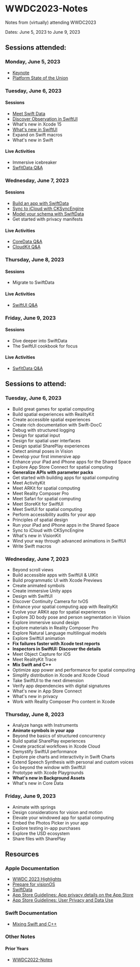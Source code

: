 # WWDC2023-Notes

Notes from (virtually) attending WWDC2023

Dates: June 5, 2023 to June 9, 2023

## Sessions attended:

### Monday, June 5, 2023

- [Keynote](keynote-2023.md)
- [Platform State of the Union](platform-state-of-the-union-2023.md)

### Tuesday, June 6, 2023

#### Sessions

- [Meet Swift Data](meet-swift-data.md)
- [Discover Observation in SwiftUI](discover-observation-swiftui.md)
- What's new in Xcode 15
- [What's new in SwiftUI](whats-new-swiftui.md)
- Expand on Swift macros
- What's new in Swift

#### Live Activities

- Immersive icebreaker
- [SwfitData Q&A](swiftdata-q-and-a.md)

### Wednesday, June 7, 2023

#### Sessions

- [Build an app with SwiftData](build-app-with-swift-data.md)
- [Sync to iCloud with CKSyncEngine](sync-icloud-cksyncengine.md)
- [Model your schema with SwiftData](model-schema-swiftdata.md)
- Get started with privacy manifests

#### Live Activities

- [CoreData Q&A](coredata-q-and-a.md)
- [CloudKit Q&A](cloudkit-q-and-a.md)

### Thursday, June 8, 2023

#### Sessions

- Migrate to SwiftData

#### Live Activities

- [SwiftUI Q&A](swiftui-q-and-a.md)

### Friday, June 9, 2023

#### Sessions

- Dive deeper into SwiftData
- The SwiftUI cookbook for focus

#### Live Activities

- [SwfitData Q&A](swiftdata-q-and-a.md)

## Sessions to attend:

### Tuesday, June 6, 2023

- Build great games for spatial computing
- Build spatial experiences with RealityKit
- Create accessible spatial experiences
- Create rich documentation with Swift-DocC
- Debug with structured logging
- Design for spatial input
- Design for spatial user interfaces
- Design spatial SharePlay experiences
- Detect animal poses in Vision
- Develop your first immersive app
- Enhance your iPad and iPhone apps for the Shared Space
- Explore App Store Connect for spatial computing
- **Generalize APIs with parameter packs**
- Get started with building apps for spatial computing
- Meet ActivityKit
- Meet ARKit for spatial computing
- Meet Reality Composer Pro
- Meet Safari for spatial computing
- Meet StoreKit for SwiftUI
- Meet SwitUI for spatial computing
- Perform accessibility audits for your app
- Principles of spatial design
- Run your iPad and iPhone apps in the Shared Space
- Sync to iCloud with CKSyncEngine
- What's new in VisionKit
- Wind your way through advanced animations in SwiftUI
- Write Swift macros

### Wednesday, June 7, 2023

- Beyond scroll views
- Build accessible apps with SwiftUI & UIKit
- Build programmatic UI with Xcode Previews
- Create animated symbols
- Create immersive Unity apps
- Design with SwiftUI
- Discover Continuity Camera for tvOS
- Enhance your spatial computing app with RealityKit
- Evolve your ARKit app for spatial experiences
- Explore 3D body pose and person segmentation in Vision
- Explore immersive sound design
- Explore materials in Reality Composer Pro
- Explore Natural Language multilingual models
- Explore SwiftUI animation
- **Fix failures faster with Xcode test reports**
- **Inspectors in SwiftUI: Discover the details**
- Meet Object Capture for iOS
- Meet RealityKit Trace
- **Mix Swift and C++**
- Optimize app power and performance for spatial computing
- Simplify distribution in Xcode and Xcode Cloud
- Take SwiftUI to the next dimension
- Verify app dependencies with digital signatures
- What's new in App Store Connect
- What's new in privacy
- Work with Reality Composer Pro content in Xcode

### Thursday, June 8, 2023

- Analyze hangs with Instruments
- **Animate symbols in your app**
- Beyond the basics of structured concurrency
- Build spatial SharePlay experiences
- Create practical workflows in Xcode Cloud
- Demystify SwiftUI performance
- Explore pie charts and interactivity in Swift Charts
- Extend Speech Synthesis with personal and custom voices
- Go beyond the window with SwiftUI
- Prototype with Xcode Playgrounds
- **What's new in Background Assets**
- What's new in Core Data

### Friday, June 9, 2023

- Animate with springs
- Design considerations for vision and motion
- Elevate your windowed app for spatial computing
- Embed the Photos Picker in your app
- Explore testing in-app purchases
- Explore the USD ecosystem
- Share files with SharePlay

## Resources

### Apple Documentation

- [WWDC 2023 Highlights](https://developer.apple.com/documentation/updates/wwdc2023)
- [Prepare for visionOS](https://developer.apple.com/visionos/prepare/)
- [SwiftData](https://developer.apple.com/documentation/SwiftData)
- [App Store Guidelines: App privacy details on the App Store](https://developer.apple.com/app-store/app-privacy-details/)
- [App Store Guidelines: User Privacy and Data Use](https://developer.apple.com/app-store/user-privacy-and-data-use/)

### Swift Documentation

- [Mixing Swift and C++](https://www.swift.org/documentation/cxx-interop/)

### Other Notes

#### Prior Years

- [WWDC2022-Notes](https://github.com/dacharyc/WWDC2022-Notes/)
